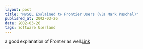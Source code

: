 ```yaml
---
layout: post
title: "MySQL Explained to Frontier Users (via Mark Paschal)"
published_at: 2002-03-26
date: 2002-03-26
tags: Software Userland
---
```


a good explanation of Frontier as well.[Link](http://ranchero.com/php/mysqlandfrontier/)  